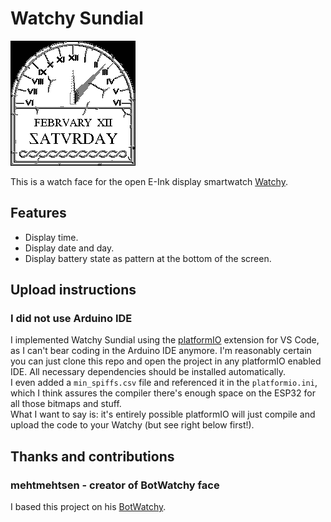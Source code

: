 # Watchy Sundial
![alt text](watchface.gif "This is what you will get")

This is a watch face for the open E-Ink display smartwatch [Watchy](https://watchy.sqfmi.com/).

## Features

- Display time.
- Display date and day.
- Display battery state as pattern at the bottom of the screen.

## Upload instructions

### I did not use Arduino IDE

I implemented Watchy Sundial using the [platformIO](https://platformio.org/) extension for VS Code, as I can't bear coding in the Arduino IDE anymore. I'm reasonably certain you can just clone this repo and open the project in any platformIO enabled IDE. All necessary dependencies should be installed automatically.  
I even added a `min_spiffs.csv` file and referenced it in the `platformio.ini`, which I think assures the compiler there's enough space on the ESP32 for all those bitmaps and stuff.  
What I want to say is: it's entirely possible platformIO will just compile and upload the code to your Watchy (but see right below first!).

## Thanks and contributions

### mehtmehtsen - creator of BotWatchy face

I based this project on his [BotWatchy](https://github.com/mehtmehtsen/BotWatchy).